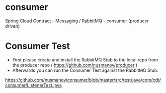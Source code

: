 # consumer
Spring Cloud Contract - Messaging / RabbitMQ - consumer (producer driven)


# Consumer Test
* First please create and install the RabbitMQ Stub to the local repo from the producer repo ( https://github.com/nusmanov/producer )
* Afterwards you can run the Consumer Test against the RabbitMQ Stub.

https://github.com/nusmanov/consumer/blob/master/src/test/java/com/cdt/consumer/ListenerTest.java


